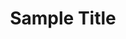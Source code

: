 ---
layout: publication
title: Sample Title
authors: alice, bob, mike
description: This paper is sample
conference: ICSE
year: 2018
bibkey: p1
---